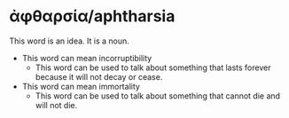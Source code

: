 # ἀφθαρσία/aphtharsia
This word is an idea. It is a noun.

* This word can  mean incorruptibility
    * This word can be used to talk about something that lasts forever because it will not decay or cease.
* This word can mean immortality
    * This word can be used to talk about something that cannot die and will not die.
